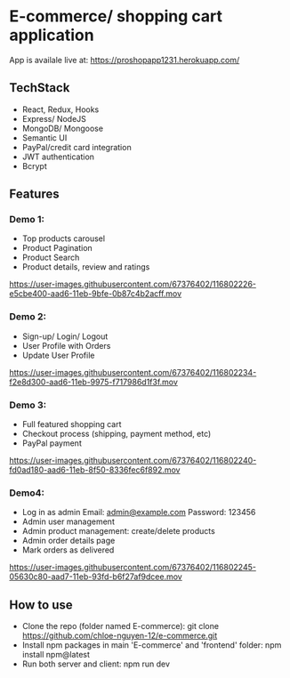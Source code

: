 # E-commerce/ shopping cart application 

App is availale live at: https://proshopapp1231.herokuapp.com/

## TechStack
- React, Redux, Hooks
- Express/ NodeJS
- MongoDB/ Mongoose
- Semantic UI 
- PayPal/credit card integration
- JWT authentication
- Bcrypt

## Features
### Demo 1:
- Top products carousel
- Product Pagination
- Product Search
- Product details, review and ratings

https://user-images.githubusercontent.com/67376402/116802226-e5cbe400-aad6-11eb-9bfe-0b87c4b2acff.mov

### Demo 2:
- Sign-up/ Login/ Logout 
- User Profile with Orders
- Update User Profile

https://user-images.githubusercontent.com/67376402/116802234-f2e8d300-aad6-11eb-9975-f717986d1f3f.mov



### Demo 3:
- Full featured shopping cart
- Checkout process (shipping, payment method, etc)
- PayPal payment

https://user-images.githubusercontent.com/67376402/116802240-fd0ad180-aad6-11eb-8f50-8336fec6f892.mov



### Demo4:
- Log in as admin
Email: admin@example.com
Password: 123456
- Admin user management
- Admin product management: create/delete products
- Admin order details page
- Mark orders as delivered

https://user-images.githubusercontent.com/67376402/116802245-05630c80-aad7-11eb-93fd-b6f27af9dcee.mov


## How to use
- Clone the repo (folder named E-commerce):
    git clone https://github.com/chloe-nguyen-12/e-commerce.git
- Install npm packages in main 'E-commerce' and 'frontend' folder:
    npm install npm@latest
- Run both server and client:
    npm run dev
